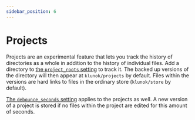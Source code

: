 ```yaml
---
sidebar_position: 6
---
```


# Projects

Projects are an experimental feature that lets you track the history
of directories as a whole in addition to the history of individual files.
Add a directory to [the `project_roots` setting](./configuration.md#project_roots)
to track it.
The backed up versions of the directory will then appear at `klunok/projects` by default.
Files within the versions are hard links to files in the ordinary store
(`klunok/store` by default).

[The `debounce_seconds` setting](./configuration.md#debounce_seconds) applies to
the projects as well.
A new version of a project is stored if no files within the project are edited
for this amount of seconds.
